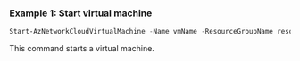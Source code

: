 ### Example 1: Start virtual machine
```powershell
Start-AzNetworkCloudVirtualMachine -Name vmName -ResourceGroupName resourceGroup -SubscriptionId subscriptionId
```

This command starts a virtual machine.
